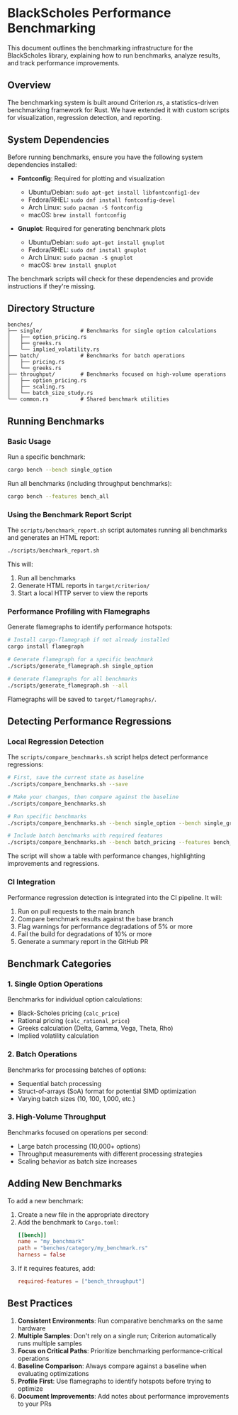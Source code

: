# BlackScholes Performance Benchmarking

This document outlines the benchmarking infrastructure for the BlackScholes library, explaining how to run benchmarks, analyze results, and track performance improvements.

## Overview

The benchmarking system is built around Criterion.rs, a statistics-driven benchmarking framework for Rust. We have extended it with custom scripts for visualization, regression detection, and reporting.

## System Dependencies

Before running benchmarks, ensure you have the following system dependencies installed:

- **Fontconfig**: Required for plotting and visualization
  - Ubuntu/Debian: `sudo apt-get install libfontconfig1-dev`
  - Fedora/RHEL: `sudo dnf install fontconfig-devel`
  - Arch Linux: `sudo pacman -S fontconfig`
  - macOS: `brew install fontconfig`

- **Gnuplot**: Required for generating benchmark plots
  - Ubuntu/Debian: `sudo apt-get install gnuplot`
  - Fedora/RHEL: `sudo dnf install gnuplot`
  - Arch Linux: `sudo pacman -S gnuplot`
  - macOS: `brew install gnuplot`

The benchmark scripts will check for these dependencies and provide instructions if they're missing.

## Directory Structure

```
benches/
├── single/            # Benchmarks for single option calculations
│   ├── option_pricing.rs
│   ├── greeks.rs
│   └── implied_volatility.rs
├── batch/             # Benchmarks for batch operations
│   ├── pricing.rs
│   └── greeks.rs
├── throughput/        # Benchmarks focused on high-volume operations
│   ├── option_pricing.rs
│   ├── scaling.rs
│   └── batch_size_study.rs
└── common.rs          # Shared benchmark utilities
```

## Running Benchmarks

### Basic Usage

Run a specific benchmark:
```bash
cargo bench --bench single_option
```

Run all benchmarks (including throughput benchmarks):
```bash
cargo bench --features bench_all
```

### Using the Benchmark Report Script

The `scripts/benchmark_report.sh` script automates running all benchmarks and generates an HTML report:

```bash
./scripts/benchmark_report.sh
```

This will:
1. Run all benchmarks
2. Generate HTML reports in `target/criterion/`
3. Start a local HTTP server to view the reports

### Performance Profiling with Flamegraphs

Generate flamegraphs to identify performance hotspots:

```bash
# Install cargo-flamegraph if not already installed
cargo install flamegraph

# Generate flamegraph for a specific benchmark
./scripts/generate_flamegraph.sh single_option

# Generate flamegraphs for all benchmarks
./scripts/generate_flamegraph.sh --all
```

Flamegraphs will be saved to `target/flamegraphs/`.

## Detecting Performance Regressions

### Local Regression Detection

The `scripts/compare_benchmarks.sh` script helps detect performance regressions:

```bash
# First, save the current state as baseline
./scripts/compare_benchmarks.sh --save

# Make your changes, then compare against the baseline
./scripts/compare_benchmarks.sh

# Run specific benchmarks
./scripts/compare_benchmarks.sh --bench single_option --bench single_greeks

# Include batch benchmarks with required features
./scripts/compare_benchmarks.sh --bench batch_pricing --features bench_throughput
```

The script will show a table with performance changes, highlighting improvements and regressions.

### CI Integration

Performance regression detection is integrated into the CI pipeline. It will:

1. Run on pull requests to the main branch
2. Compare benchmark results against the base branch
3. Flag warnings for performance degradations of 5% or more
4. Fail the build for degradations of 10% or more
5. Generate a summary report in the GitHub PR

## Benchmark Categories

### 1. Single Option Operations

Benchmarks for individual option calculations:
- Black-Scholes pricing (`calc_price`)
- Rational pricing (`calc_rational_price`)
- Greeks calculation (Delta, Gamma, Vega, Theta, Rho)
- Implied volatility calculation

### 2. Batch Operations

Benchmarks for processing batches of options:
- Sequential batch processing
- Struct-of-arrays (SoA) format for potential SIMD optimization
- Varying batch sizes (10, 100, 1,000, etc.)

### 3. High-Volume Throughput

Benchmarks focused on operations per second:
- Large batch processing (10,000+ options)
- Throughput measurements with different processing strategies
- Scaling behavior as batch size increases

## Adding New Benchmarks

To add a new benchmark:

1. Create a new file in the appropriate directory
2. Add the benchmark to `Cargo.toml`:
   ```toml
   [[bench]]
   name = "my_benchmark"
   path = "benches/category/my_benchmark.rs"
   harness = false
   ```
3. If it requires features, add:
   ```toml
   required-features = ["bench_throughput"]
   ```

## Best Practices

1. **Consistent Environments**: Run comparative benchmarks on the same hardware
2. **Multiple Samples**: Don't rely on a single run; Criterion automatically runs multiple samples
3. **Focus on Critical Paths**: Prioritize benchmarking performance-critical operations
4. **Baseline Comparison**: Always compare against a baseline when evaluating optimizations
5. **Profile First**: Use flamegraphs to identify hotspots before trying to optimize
6. **Document Improvements**: Add notes about performance improvements to your PRs 